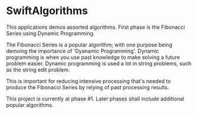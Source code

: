 # SwiftAlgorithms
This applications demos assorted algorithms.  First phase is the Fibonacci Series using Dynamic Programming.

The Fibonacci Series is a popular algorithm; with one purpose being demoing the importance of 'Dyanamic Programming'.
Dynamic programming is when you use past knowledge to make solving a future problem easier.  Dynamic programming is used a lot in string problems, such as the string edit problem.

This is important for reducing intensive processing that's needed to produce the Fibonacci Series by relying of past processing results.

This project is currently at phase #1.
Later phases shall include additional popular algorithms.